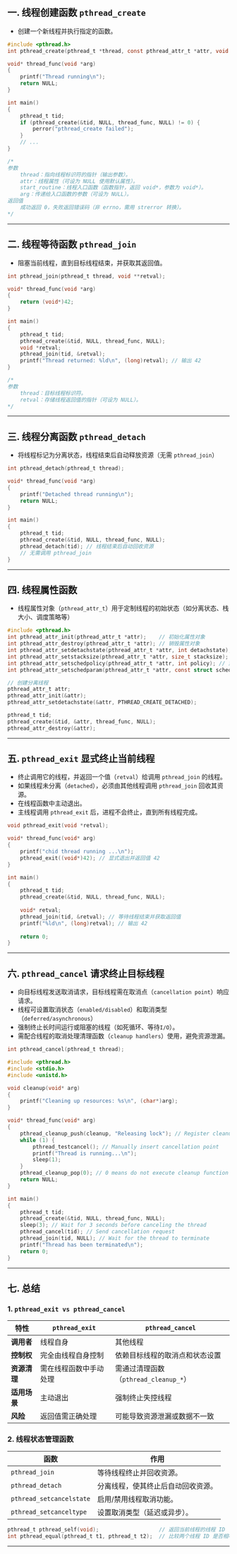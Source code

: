 ## 一. 线程创建函数 `pthread_create`

- 创建一个新线程并执行指定的函数。

```c
#include <pthread.h>
int pthread_create(pthread_t *thread, const pthread_attr_t *attr, void *(*start_routine)(void *), void *arg);

void* thread_func(void *arg)
{
    printf("Thread running\n");
    return NULL;
}

int main()
{
    pthread_t tid;
    if (pthread_create(&tid, NULL, thread_func, NULL) != 0) {
        perror("pthread_create failed");
    }
    // ...
}

/*
参数
    thread：指向线程标识符的指针（输出参数）。
    attr：线程属性（可设为 NULL 使用默认属性）。
    start_routine：线程入口函数（函数指针，返回 void*，参数为 void*）。
    arg：传递给入口函数的参数（可设为 NULL）。
返回值
    成功返回 0，失败返回错误码（非 errno，需用 strerror 转换）。
*/
```
---

## 二. 线程等待函数 `pthread_join`
- 阻塞当前线程，直到目标线程结束，并获取其返回值。

```c
int pthread_join(pthread_t thread, void **retval);

void* thread_func(void *arg)
{
    return (void*)42;
}

int main()
{
    pthread_t tid;
    pthread_create(&tid, NULL, thread_func, NULL);
    void *retval;
    pthread_join(tid, &retval);
    printf("Thread returned: %ld\n", (long)retval); // 输出 42
}

/*
参数
    thread：目标线程标识符。
    retval：存储线程返回值的指针（可设为 NULL）。
*/
```
---

## 三. 线程分离函数 `pthread_detach`
- 将线程标记为分离状态，线程结束后自动释放资源（无需 `pthread_join`）

```c
int pthread_detach(pthread_t thread);

void* thread_func(void *arg)
{
    printf("Detached thread running\n");
    return NULL;
}

int main()
{
    pthread_t tid;
    pthread_create(&tid, NULL, thread_func, NULL);
    pthread_detach(tid); // 线程结束后自动回收资源
    // 无需调用 pthread_join
}
```
---

## 四. 线程属性函数

- 线程属性对象（`pthread_attr_t`）用于定制线程的初始状态（如分离状态、栈大小、调度策略等）
```c
#include <pthread.h>
int pthread_attr_init(pthread_attr_t *attr);    // 初始化属性对象
int pthread_attr_destroy(pthread_attr_t *attr); // 销毁属性对象
int pthread_attr_setdetachstate(pthread_attr_t *attr, int detachstate);
int pthread_attr_setstacksize(pthread_attr_t *attr, size_t stacksize);
int pthread_attr_setschedpolicy(pthread_attr_t *attr, int policy); // 策略：SCHED_FIFO, SCHED_RR
int pthread_attr_setschedparam(pthread_attr_t *attr, const struct sched_param *param);

// 创建分离线程
pthread_attr_t attr;
pthread_attr_init(&attr);
pthread_attr_setdetachstate(&attr, PTHREAD_CREATE_DETACHED);

pthread_t tid;
pthread_create(&tid, &attr, thread_func, NULL);
pthread_attr_destroy(&attr);
```

---
## 五. `pthread_exit` 显式终止当前线程

- 终止调用它的线程，并返回一个值（`retval`）给调用 `pthread_join` 的线程。
- 如果线程未分离（`detached`），必须由其他线程调用 `pthread_join` 回收其资源。
- 在线程函数中主动退出。
- 主线程调用 `pthread_exit` 后，进程不会终止，直到所有线程完成。

```c
void pthread_exit(void *retval);

void* thread_func(void* arg)
{
    printf("chid thread running ...\n");
    pthread_exit((void*)42); // 显式退出并返回值 42
}

int main()
{
    pthread_t tid;
    pthread_create(&tid, NULL, thread_func, NULL);
    
    void* retval;
    pthread_join(tid, &retval); // 等待线程结束并获取返回值
    printf("%ld\n", (long)retval); // 输出 42
    
    return 0;
}
```

---

## 六. `pthread_cancel` 请求终止目标线程

- 向目标线程发送取消请求，目标线程需在取消点（`cancellation point`）响应请求。
- 线程可设置取消状态（`enabled/disabled`）和取消类型（`deferred/asynchronous`）
- 强制终止长时间运行或阻塞的线程（如死循环、等待`I/O`）。
- 需配合线程的取消处理清理函数（`cleanup handlers`）使用，避免资源泄漏。

```c
int pthread_cancel(pthread_t thread);

#include <pthread.h>
#include <stdio.h>
#include <unistd.h>

void cleanup(void* arg)
{
    printf("Cleaning up resources: %s\n", (char*)arg);
}

void* thread_func(void* arg)
{
    pthread_cleanup_push(cleanup, "Releasing lock"); // Register cleanup function
    while (1) {
        pthread_testcancel(); // Manually insert cancellation point
        printf("Thread is running...\n");
        sleep(1);
    }
    pthread_cleanup_pop(0); // 0 means do not execute cleanup function (only on cancellation)
    return NULL;
}

int main()
{
    pthread_t tid;
    pthread_create(&tid, NULL, thread_func, NULL);
    sleep(3); // Wait for 3 seconds before canceling the thread
    pthread_cancel(tid); // Send cancellation request
    pthread_join(tid, NULL); // Wait for the thread to terminate
    printf("Thread has been terminated\n");
    return 0;
}
```

---

## 七. 总结

### 1. `pthread_exit vs pthread_cancel`

| 特性               | `pthread_exit`                          | `pthread_cancel`                     |
|--------------------|----------------------------------------|---------------------------------------|
| **调用者**         | 线程自身                               | 其他线程                              |
| **控制权**         | 完全由线程自身控制                     | 依赖目标线程的取消点和状态设置        |
| **资源清理**       | 需在线程函数中手动处理                 | 需通过清理函数（`pthread_cleanup_*`） |
| **适用场景**       | 主动退出                               | 强制终止失控线程                      |
| **风险**           | 返回值需正确处理                       | 可能导致资源泄漏或数据不一致          |

### 2. 线程状态管理函数
| 函数                     | 作用                                                         |
|--------------------------|-------------------------------------------------------------|
| `pthread_join`           | 等待线程终止并回收资源。                                     |
| `pthread_detach`         | 分离线程，使其终止后自动回收资源。                           |
| `pthread_setcancelstate` | 启用/禁用线程取消功能。                                      |
| `pthread_setcanceltype`  | 设置取消类型（延迟或异步）。                                 |

```c
pthread_t pthread_self(void);                   // 返回当前线程的线程 ID
int pthread_equal(pthread_t t1, pthread_t t2);  // 比较两个线程 ID 是否相等
```

---
